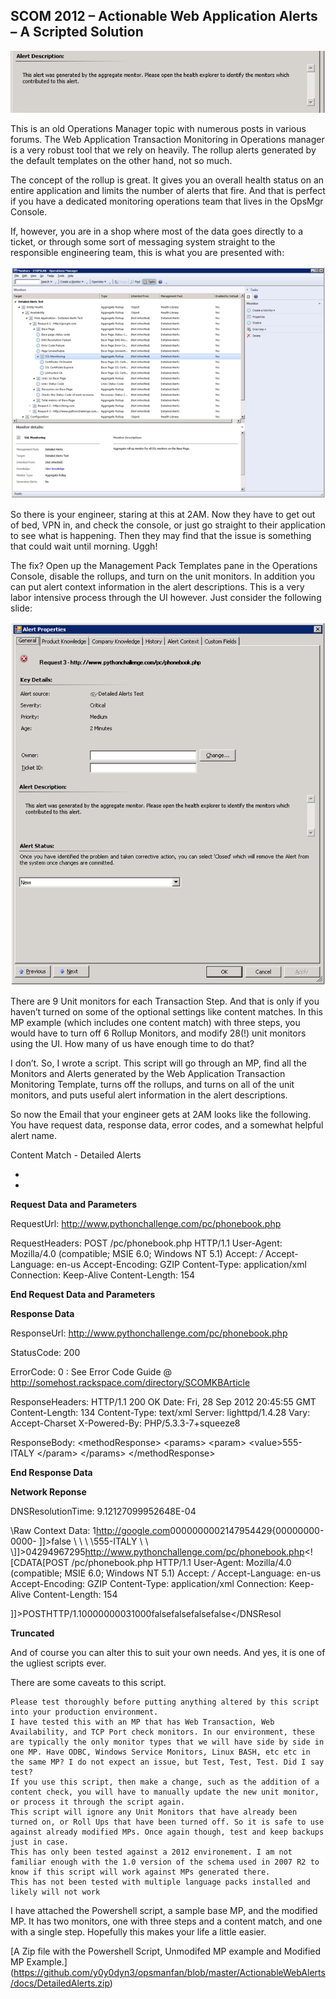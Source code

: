 ## SCOM 2012 – Actionable Web Application Alerts – A Scripted Solution

![Image](https://github.com/y0y0dyn3/opsmanfan/blob/master/ActionableWebAlerts/docs/Banner.png)

This is an old Operations Manager topic with numerous posts in various forums. The Web Application Transaction Monitoring in Operations manager is a very robust tool that we rely on heavily. The rollup alerts generated by the default templates on the other hand, not so much.

The concept of the rollup is great. It gives you an overall health status on an entire application and limits the number of alerts that fire. And that is perfect if you have a dedicated monitoring operations team that lives in the OpsMgr Console.

If, however, you are in a shop where most of the data goes directly to a ticket, or through some sort of messaging system straight to the responsible engineering team, this is what you are presented with:

![Image](https://github.com/y0y0dyn3/opsmanfan/blob/master/ActionableWebAlerts/docs/UnitMonitors.png)

So there is your engineer, staring at this at 2AM. Now they have to get out of bed, VPN in, and check the console, or just go straight to their application to see what is happening. Then they may find that the issue is something that could wait until morning. Uggh!

The fix? Open up the Management Pack Templates pane in the Operations Console, disable the rollups, and turn on the unit monitors. In addition you can put alert context information in the alert descriptions. This is a very labor intensive process through the UI however. Just consider the following slide:


![Image](https://github.com/y0y0dyn3/opsmanfan/blob/master/ActionableWebAlerts/docs/rollup.png)

There are 9 Unit monitors for each Transaction Step. And that is only if you haven’t turned on some of the optional settings like content matches. In this MP example (which includes one content match) with three steps, you would have to turn off 6 Rollup Monitors, and modify 28(!) unit monitors using the UI. How many of us have enough time to do that?

I don’t. So, I wrote a script. This script will go through an MP, find all the Monitors and Alerts generated by the Web Application Transaction Monitoring Template, turns off the rollups, and turns on all of the unit monitors, and puts useful alert information in the alert descriptions.

So now the Email that your engineer gets at 2AM looks like the following. You have request data, response data, error codes, and a somewhat helpful alert name.


Content Match - Detailed Alerts

*
*

****Request Data and Parameters****

RequestUrl: http://www.pythonchallenge.com/pc/phonebook.php

RequestHeaders: POST /pc/phonebook.php HTTP/1.1
User-Agent: Mozilla/4.0 (compatible; MSIE 6.0; Windows NT 5.1)
Accept: */*
Accept-Language: en-us
Accept-Encoding: GZIP
Content-Type: application/xml
Connection: Keep-Alive
Content-Length: 154



****End Request Data and Parameters****


****Response Data****

ResponseUrl: http://www.pythonchallenge.com/pc/phonebook.php

StatusCode: 200

ErrorCode: 0 : See Error Code Guide @ http://somehost.rackspace.com/directory/SCOMKBArticle

ResponseHeaders: HTTP/1.1 200 OK
Date: Fri, 28 Sep 2012 20:45:55 GMT
Content-Length: 134
Content-Type: text/xml
Server: lighttpd/1.4.28
Vary: Accept-Charset
X-Powered-By: PHP/5.3.3-7+squeeze8



ResponseBody: <?xml version="1.0"?>
\<methodResponse>
\<params>
\<param>
\<value><string>555-ITALY</string></value>
\</param>
\</params>
\</methodResponse>

****End Response Data****


****Network Reponse****

DNSResolutionTime: 9.12127099952648E-04

\Raw Context Data: <DataItem type="Microsoft.SystemCenter.WebApplication.WebApplicationData" time="2012-09-28T15:45:53.0041177-05:00" sourceHealthServiceId="4AEC9B8F-4E7F-552B-C0AD-C2B21161B85D"><RequestResults><RequestResult Id="1"><State>1</State><BasePageData><ResponseUrl>http://google.com</ResponseUrl><DNSResolutionTime>0</DNSResolutionTime><TCPConnectTime>0</TCPConnectTime><TimeToFirstByte>0</TimeToFirstByte><TimeToLastByte>0</TimeToLastByte><RedirectTime>0</RedirectTime><DownloadTime>0</DownloadTime><TotalResponseTime>0</TotalResponseTime><ContentSize>0</ContentSize><StatusCode>0</StatusCode><ErrorCode>2147954429</ErrorCode><ContentHash>{00000000-0000-
\]]></ResponseHeaders><ContentChanged Type="Boolean">false</ContentChanged><ResponseBody><![CDATA[<?xml version="1.0"?>
\<methodResponse>
\<params>
\<param>
\<value><string>555-ITALY</string></value>
\</param>
\</params>
\</methodResponse>]]></ResponseBody><SecureFailureCode>0</SecureFailureCode><DaysToExpiry>4294967295</DaysToExpiry><RequestUrl>http://www.pythonchallenge.com/pc/phonebook.php</RequestUrl><RequestHeaders><![CDATA[POST /pc/phonebook.php HTTP/1.1
User-Agent: Mozilla/4.0 (compatible; MSIE 6.0; Windows NT 5.1)
Accept: */*
Accept-Language: en-us
Accept-Encoding: GZIP
Content-Type: application/xml
Connection: Keep-Alive
Content-Length: 154

\]]></RequestHeaders><Verb>POST</Verb><Version>HTTP/1.1</Version><DNSResolutionTimeEvalResult>0</DNSResolutionTimeEvalResult><TCPConnectTimeEvalResult>0</TCPConnectTimeEvalResult><TimeToFirstByteEvalResult>0</TimeToFirstByteEvalResult><TimeToLastByteEvalResult>0</TimeToLastByteEvalResult><RedirectTimeEvalResult>0</RedirectTimeEvalResult><DownloadTimeEvalResult>0</DownloadTimeEvalResult><TotalResponseTimeEvalResult>0</TotalResponseTimeEvalResult><ContentSizeEvalResult>0</ContentSizeEvalResult><ResponseBodyEvalResult>3</ResponseBodyEvalResult><StatusCodeEvalResult>1</StatusCodeEvalResult><ErrorCodeEvalResult>0</ErrorCodeEvalResult><CustomCriteriaEvalResult>0</CustomCriteriaEvalResult><DaysToExpiryEvalResult>0</DaysToExpiryEvalResult><CertificateExpired Type="Boolean">false</CertificateExpired><CertificateAuthorityUntrusted Type="Boolean">false</CertificateAuthorityUntrusted><CertificateCNInvalid Type="Boolean">false</CertificateCNInvalid><DNSResolutionFailure Type="Boolean">false</DNSResol
		

******Truncated******

And of course you can alter this to suit your own needs. And yes, it is one of the ugliest scripts ever.

There are some caveats to this script.

    Please test thoroughly before putting anything altered by this script into your production environment.
    I have tested this with an MP that has Web Transaction, Web Availability, and TCP Port check monitors. In our environment, these are typically the only monitor types that we will have side by side in one MP. Have ODBC, Windows Service Monitors, Linux BASH, etc etc in the same MP? I do not expect an issue, but Test, Test, Test. Did I say test?
    If you use this script, then make a change, such as the addition of a content check, you will have to manually update the new unit monitor, or process it through the script again.
    This script will ignore any Unit Monitors that have already been turned on, or Roll Ups that have been turned off. So it is safe to use against already modified MPs. Once again though, test and keep backups just in case.
    This has only been tested against a 2012 environement. I am not familiar enough with the 1.0 version of the schema used in 2007 R2 to know if this script will work against MPs generated there.
    This has not been tested with multiple language packs installed and likely will not work

I have attached the Powershell script, a sample base MP, and the modified MP. It has two monitors, one with three steps and a content match, and one with a single step. Hopefully this makes your life a little easier.

[A Zip file with the Powershell Script, Unmodifed MP example and Modified MP Example.] (https://github.com/y0y0dyn3/opsmanfan/blob/master/ActionableWebAlerts/docs/DetailedAlerts.zip)

